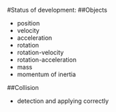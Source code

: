 #Status of development:
##Objects 
  - position
  - velocity
  - acceleration
  - rotation
  - rotation-velocity
  - rotation-acceleration
  - mass
  - momentum of inertia

##Collision
  - detection and applying correctly
